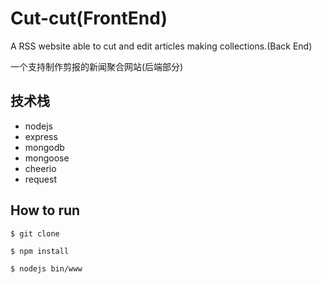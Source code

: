 # Cut-cut(FrontEnd)
A RSS website able to cut and edit articles making collections.(Back End)

一个支持制作剪报的新闻聚合网站(后端部分)

## 技术栈
+ nodejs
+ express
+ mongodb
+ mongoose
+ cheerio
+ request


## How to run
```
$ git clone
```
```
$ npm install
```
```
$ nodejs bin/www
```